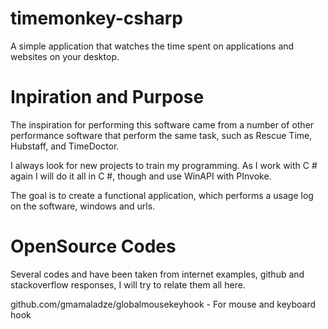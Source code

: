 # timemonkey-csharp
A simple application that watches the time spent on applications and websites on your desktop.

# Inpiration and Purpose
The inspiration for performing this software came from a number of other performance software that perform the same task, such as Rescue Time, Hubstaff, and TimeDoctor.

I always look for new projects to train my programming. As I work with C # again I will do it all in C #, though and use WinAPI with PInvoke.

The goal is to create a functional application, which performs a usage log on the software, windows and urls.

# OpenSource Codes
Several codes and have been taken from internet examples, github and stackoverflow responses, I will try to relate them all here.

github.com/gmamaladze/globalmousekeyhook - For mouse and keyboard hook